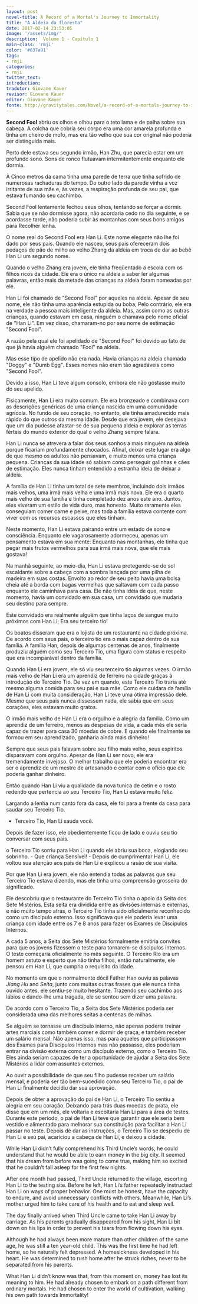 ```yaml
---
layout: post
novel-title: A Record of a Mortal's Journey to Immortality
title: "A Aldeia da floresta"
date: 2017-02-14 23:53:05
image: '/assets/img/'
description:  Volume 1 - Capítulo 1
main-class: 'rmji'
color: '#637a91'
tags:
- rmji
categories:
- rmji
twitter_text:
introduction:
tradutor: Giovane Kauer
revisor: Giovane Kauer
editor: Giovane Kauer
fonte: http://gravitytales.com/Novel/a-record-of-a-mortals-journey-to-immortality/rmji-chapter-1
---
```

**Second Fool** abriu os olhos e olhou para o teto lama e de palha sobre sua cabeça. A colcha que cobria seu corpo era uma cor amarela profunda e tinha um cheiro de mofo, mas era tão velho que sua cor original não poderia ser distinguida mais.

Perto dele estava seu segundo irmão, Han Zhu, que parecia estar em um profundo sono. Sons de ronco flutuavam intermitentemente enquanto ele dormia.

À Cinco metros da cama tinha uma parede de terra que tinha sofrido de numerosas rachaduras do tempo. Do outro lado da parede vinha a voz irritante de sua mãe e, às vezes, a respiração profunda de seu pai, que estava fumando seu cachimbo.

Second Fool lentamente fechou seus olhos, tentando se forçar a dormir. Sabia que se não dormisse agora, não acordaria cedo no dia seguinte, e se acordasse tarde, não poderia subir às montanhas com seus bons amigos para Recolher lenha.

O nome real do Second Fool era Han Li. Este nome elegante não lhe foi dado por seus pais. Quando ele nasceu, seus pais ofereceram dois pedaços de pão de milho ao velho Zhang da aldeia em troca de dar ao bebê Han Li um segundo nome.

Quando o velho Zhang era jovem, ele tinha freqüentado a escola com os filhos ricos da cidade. Ele era o único na aldeia a saber ler algumas palavras, então mais da metade das crianças na aldeia foram nomeadas por ele.

Han Li foi chamado de "Second Fool" por aqueles na aldeia. Apesar de seu nome, ele não tinha uma aparência estupida ou boba; Pelo contrário, ele era na verdade a pessoa mais inteligente da aldeia. Mas, assim como as outras crianças, quando estavam em casa, ninguém o chamava pelo nome oficial de "Han Li". Em vez disso, chamaram-no por seu nome de estimação "Second Fool".

A razão pela qual ele foi apelidado de "Second Fool" foi devido ao fato de que já havia alguém chamado "Fool" na aldeia.

Mas esse tipo de apelido não era nada. Havia crianças na aldeia chamada "Doggy" e "Dumb Egg". Esses nomes não eram tão agradáveis como "Second Fool".

Devido a isso, Han Li teve algum consolo, embora ele não gostasse muito do seu apelido.

Fisicamente, Han Li era muito comum. Ele era bronzeado e combinava com as descrições genéricas de uma criança nascida em uma comunidade agrícola. No fundo de seu coração, no entanto, ele tinha amadurecido mais rápido do que outros da mesma idade. Desde que era jovem, ele desejava que um dia pudesse afastar-se de sua pequena aldeia e explorar as terras férteis do mundo exterior do qual o velho Zhang sempre falara.

Han Li nunca se atrevera a falar dos seus sonhos a mais ninguém na aldeia porque ficariam profundamente chocados. Afinal, deixar este lugar era algo de que mesmo os adultos não pensavam, e muito menos uma criança pequena. Crianças da sua idade só sabiam como perseguir galinhas e cães de estimação. Eles nunca tinham entendido a estranha ideia de deixar a aldeia.

A família de Han Li tinha um total de sete membros, incluindo dois irmãos mais velhos, uma irmã mais velha e uma irmã mais nova. Ele era o quarto mais velho de sua família e tinha completado dez anos este ano. Juntos, eles viveram um estilo de vida duro, mas honesto. Muito raramente eles conseguiam comer carne e peixe, mas toda a família estava contente com viver com os recursos escassos que eles tinham.

Neste momento, Han Li estava pairando entre um estado de sono e consciência. Enquanto ele vagarosamente adormeceu, apenas um pensamento estava em sua mente: Enquanto nas montanhas, ele tinha que pegar mais frutos vermelhos para sua irmã mais nova, que ele mais gostava!

Na manhã seguinte, ao meio-dia, Han Li estava protegendo-se do sol escaldante sobre a cabeça com a sombra lançada por uma pilha de madeira em suas costas. Envolto ao redor de seu peito havia uma bolsa cheia até a borda com bagas vermelhas que saltavam com cada passo enquanto ele caminhava para casa. Ele não tinha idéia de que, neste momento, havia um convidado em sua casa, um convidado que mudaria seu destino para sempre.

Este convidado era realmente alguém que tinha laços de sangue muito próximos com Han Li; Era seu terceiro tio!

Os boatos disseram que era o lojista de um restaurante na cidade próxima. De acordo com seus pais, o terceiro tio era o mais capaz dentro de sua família. A família Han, depois de algumas centenas de anos, finalmente produziu alguém como seu Terceiro Tio, uma figura com status e respeito que era incomparável dentro da família.

Quando Han Li era jovem, ele só viu seu terceiro tio algumas vezes. O irmão mais velho de Han Li era um aprendiz de ferreiro na cidade graças à introdução do Terceiro Tio. De vez em quando, este Terceiro Tio traria até mesmo alguma comida para seu pai e sua mãe. Como ele cuidara da família de Han Li com muita consideração, Han Li teve uma ótima impressão dele. Mesmo que seus pais nunca dissessem nada, ele sabia que em seus corações, eles estavam muito gratos.

O irmão mais velho de Han Li era o orgulho e a alegria da família. Como um aprendiz de um ferreiro, menos as despesas de vida, a cada mês ele seria capaz de trazer para casa 30 moedas de cobre. E quando ele finalmente se formou em seu aprendizado, ganharia ainda mais dinheiro!

Sempre que seus pais falavam sobre seu filho mais velho, seus espiritos disparavam com orgulho. Apesar de Han Li ser novo, ele era tremendamente invejoso. O melhor trabalho que ele poderia encontrar era ser o aprendiz de um mestre de artesanado e contar com o ofício que ele poderia ganhar dinheiro.

Então quando Han Li viu a qualidade da nova tunica de cetin e o rosto redendo que pertencia ao seu Terceiro Tio, Han Li estava muito feliz.

Largando a lenha num canto fora da casa, ele foi para a frente da casa para saudar seu Terceiro Tio.

- Terceiro Tio, Han Li sauda você.

Depois de fazer isso, ele obedientemente ficou de lado e ouviu seu tio conversar com seus pais.

o Terceiro Tio sorriu para Han Li quando ele abriu sua boca, elogiando seu sobrinho. - Que criança Sensível! - Depois de cumprimentar Han Li, ele voltou sua atenção aos pais de Han Li e explicou a rasão de sua visita.

Por que Han Li era jovem, ele não entendia todas as palavras que seu Terceiro Tio estava dizendo, mas ele tinha uma compreensão grosseira do significado.

Ele descobriu que o restaurante do Terceiro Tio tinha o apoio da Seita dos Sete Mistérios. Esta seita era dividida entre as divisões internas e externas, e não muito tempo atrás, o Terceiro Tio tinha sido oficialmente reconhecido como um discipulo externo. Isso significava que ele poderia levar uma criança com idade entre os 7 e 8 anos para fazer os Exames de Discipulos Internos.

A cada 5 anos, a Seita dos Sete Mistérios formalmente emitiria convites para que os jovens fizessem o teste para tornarem-se discipulos internos. O teste começaria oficialmente no mês seguinte. O Terceiro Rio era um homem astuto e esperto que não tinha filhos, então naturalmente, ele pensou em Han Li, que cumpria o requisito da idade.

No momento em que o normalmente dócil Father Han ouviu as palavas *Jiang Hu* and *Seita*, junto com muitas outras frases que ele nunca tinha ouvido antes, ele sentiu-se muito hesitante. Trazendo seu cachimbo aos lábios e dando-lhe uma tragada, ele se sentou sem dizer uma palavra.

De acordo com o Terceiro Tio, a Seita dos Sete Mistérios poderia ser considerada uma das melhores seitas a centenas de milhas.

Se alguém se tornasse um discípulo interno, não apenas poderia treinar artes marciais como também comer e dormir de graça, e também receber um salário mensal. Não apenas isso, mas para aqueles que participassem dos Exames para Discípulos Internos mas não passasse, eles poderiam entrar na divisão externa como um discípulo externo, como o Terceiro Tio. Eles ainda seriam capazes de ter a oportunidade de ajudar a Seita dos Sete Mistérios a lidar com assuntes externos.

Ao ouvir a possibilidade de que seu filho pudesse receber um salário mensal, e poderia ser tão bem-sucedido como seu Terceiro Tio, o pai de Han Li finalmente decidiu dar sua aprovação.

Depois de obter a aprovação do pai de Han Li, o Terceiro Tio sentiu a alegria em seu coração. Deixando para trás duas moedas de prata, ele disse que em um mês, ele voltaria e escoltaria Han Li para a área de testes. Durante este período, o pai de Han Li teve que garantir que ele seria bem vestido e alimentado para melhorar sua constituição para facilitar a Han Li passar no teste. Depois de dar as instruções, o Terceiro Tio se despediu de Han Li e seu pai, acariciou a cabeça de Han Li, e deixou a cidade.

While Han Li didn’t fully comprehend his Third Uncle’s words, he could understand that he would be able to earn money in the big city. It seemed that his dream from before was going to come true, making him so excited that he couldn’t fall asleep for the first few nights.

After one month had passed, Third Uncle returned to the village, escorting Han Li to the testing site. Before he left, Han Li’s father repeatedly instructed Han Li on ways of proper behavior. One must be honest, have the capacity to endure, and avoid unnecessary conflicts with others. Meanwhile, Han Li’s mother urged him to take care of his health and to eat and sleep well.

The day finally arrived when Third Uncle came to take Han Li away by carriage. As his parents gradually disappeared from his sight, Han Li bit down on his lips in order to prevent his tears from flowing down his eyes.

Although he had always been more mature than other children of the same age, he was still a ten year-old child. This was the first time he had left home, so he naturally felt depressed. A homesickness developed in his heart. He was determined to rush home after he struck riches, never to be separated from his parents.

What Han Li didn’t know was that, from this moment on, money has lost its meaning to him. He had already chosen to embark on a path different from ordinary mortals. He had chosen to enter the world of cultivation, walking his own path towards Immortality!